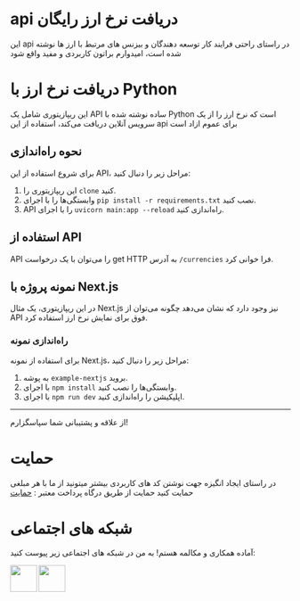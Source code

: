 # api دریافت نرخ ارز رایگان
این api در راستای راحتی فرایند کار توسعه دهندگان و بیزنس های مرتبط با ارز ها نوشته شده است، امیدوارم براتون کاربردی و مفید واقع شود 
# دریافت نرخ ارز با Python

این ریپازیتوری شامل یک API ساده نوشته شده با Python است که نرخ ارز را از یک سرویس آنلاین دریافت می‌کند،  استفاده از این api برای عموم ازاد است

## نحوه راه‌اندازی

برای شروع استفاده از این API، مراحل زیر را دنبال کنید:

1. این ریپازیتوری را `clone` کنید.
2. وابستگی‌ها را با اجرای `pip install -r requirements.txt` نصب کنید.
3. API را با اجرای `uvicorn main:app --reload` راه‌اندازی کنید.

## استفاده از API

API را می‌توان با یک درخواست get HTTP به آدرس `/currencies` فرا خوانی کرد.

## نمونه پروژه با Next.js

در این ریپازیتوری، یک مثال Next.js نیز وجود دارد که نشان می‌دهد چگونه می‌توان از API فوق برای نمایش نرخ ارز استفاده کرد.

### راه‌اندازی نمونه

برای استفاده از نمونه Next.js، مراحل زیر را دنبال کنید:

1. به پوشه‌ `example-nextjs` بروید.
2. با اجرای `npm install` وابستگی‌ها را نصب کنید.
3. با اجرای `npm run dev` اپلیکیشن را راه‌اندازی کنید.

---

از علاقه و پشتیبانی شما سپاسگزارم!
# حمایت
در راستای ایجاد انگیزه جهت نوشتن کد های کاربردی بیشتر میتونید از ما با هر مبلغی حمایت کنید
حمایت از طریق درگاه پرداخت معتبر :
<a href="https://zarinp.al/codehami"><span style="color: 'green'">حمایت </span></a>
# شبکه های اجتماعی

آماده همکاری و مکالمه هستم! به من در شبکه های اجتماعی زیر پیوست کنید:

<a href="https://instagram.com/webdops"><img src="https://upload.wikimedia.org/wikipedia/commons/a/a5/Instagram_icon.png" align="left" height="48" width="48" ></a>

<a href="https://t.me/diyakoscorpion"><img src="https://upload.wikimedia.org/wikipedia/commons/f/fd/Telegram_blue_icon.png" align="left" height="48" width="48" ></a>



